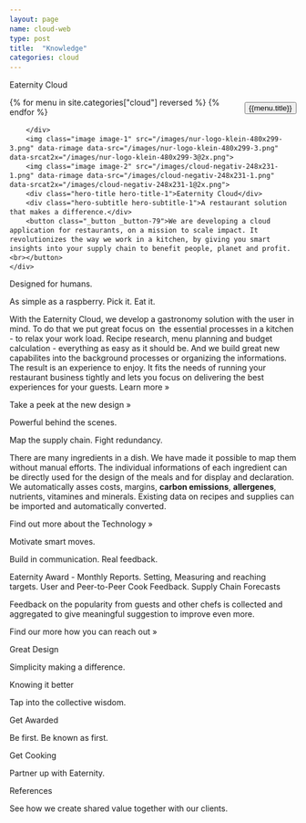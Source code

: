 ```yaml
---
layout: page
name: cloud-web
type: post
title:  "Knowledge"
categories: cloud
---
```


<div class="container-hero container-hero-1 clearfix">
	<div class="container-hero-content container-hero-content-1 clearfix">
		<div class="container container-4 clearfix">
			<p class="text text-5" onClick="window.location='/cloud';" >Eaternity Cloud</p>
			{% for menu in site.categories["cloud"] reversed %}
			 <button class="_button" style="float:right;margin-left:20px;margin-top:8px;font-size:0.95em" onClick="window.location='{{menu.url}}';">{{menu.title}}</button>
		    {% endfor %}

		</div>
		<img class="image image-1" src="/images/nur-logo-klein-480x299-3.png" data-rimage data-src="/images/nur-logo-klein-480x299-3.png" data-srcat2x="/images/nur-logo-klein-480x299-3@2x.png">
		<img class="image image-2" src="/images/cloud-negativ-248x231-1.png" data-rimage data-src="/images/cloud-negativ-248x231-1.png" data-srcat2x="/images/cloud-negativ-248x231-1@2x.png">
		<div class="hero-title hero-title-1">Eaternity Cloud</div>
		<div class="hero-subtitle hero-subtitle-1">A restaurant solution that makes a difference.</div>
		<button class="_button _button-79">We are developing a cloud application for restaurants, on a mission to scale impact. It revolutionizes the way we work in a kitchen, by giving you smart insights into your supply chain to benefit people, planet and profit.<br></button>
	</div>
</div>

<div class="element element-5"></div>
<div class="content-design content-design-1 clearfix">
	<p class="text text-16">Designed for humans.</p>
	<p class="text text-21">As simple as a raspberry. Pick it. Eat it.</p>
	<div class="text text-25">
	<p>With the Eaternity Cloud, we develop a gastronomy solution with the user in mind. To do that we put great focus on &nbsp;the essential processes in a kitchen - to relax your work load. Recipe research, menu planning and budget calculation - everything as easy as it should be. And we build great new capabilites into the background processes or organizing the informations. The result is an experience to enjoy. It fits the needs of running your restaurant business tightly and lets you focus on delivering the best experiences for your guests. Learn more »</p>
	<p>Take a peek at the new design »</p>
</div>
<div class="element element-8"></div>
</div>
<div class="content-technology content-technology-1 clearfix">
<p class="text text-35">Powerful behind the scenes.</p>
<p class="text text-42">Map the supply chain. Fight redundancy.</p>
<div class="text text-46">
	<p>There are many ingredients in a dish. We have made it possible to map them without manual efforts. The individual informations of each ingredient can be directly used for the design of the meals and for display and declaration. We automatically asses costs, margins, <strong>carbon emissions</strong>, <strong>allergenes</strong>, nutrients, vitamines and minerals. Existing data on recipes and supplies can be imported and automatically converted.&nbsp;</p>
	<p>Find out more about the Technology »</p>
</div>
<div class="element element-13"></div>
</div>
<div class="content-awards content-awards-1 clearfix">
<p class="text text-59">Motivate smart moves.</p>
<p class="text text-67">Build in communication. Real feedback.</p>
<div class="text text-74">
	<p>Eaternity Award - Monthly Reports. Setting, Measuring and reaching targets. User and Peer-to-Peer Cook Feedback. Supply Chain Forecasts&nbsp;</p>
	<p>Feedback on the popularity from guests and other chefs is collected and aggregated to give meaningful suggestion to improve even more.</p>
	<p>Find our more how you can reach out »</p>
</div>
<div class="element"></div>
</div>
<div class="follow-up-footer follow-up-footer-2 clearfix">
<div class="container container-49"></div>
<div class="element-about-eaternity element-about-eaternity-2 clearfix">
	<p class="text text-94">Great Design</p>
	<p class="text text-102">Simplicity making a difference.</p>
</div>
<div class="element-co2footprint element-co2footprint-1 clearfix">
	<p class="text text-115">Knowing it better</p>
	<p class="text text-126">Tap into the collective wisdom.</p>
</div>
<div class="element-allergens element-allergens-1 clearfix">
	<p class="text text-139">Get Awarded</p>
	<p class="text text-144">Be first. Be known as first.</p>
	<div class="element element-30"></div>
</div>
<div class="container container-70 clearfix">
	<div class="element-about-eaternity element-about-eaternity-10 clearfix">
		<p class="text text-168">Get Cooking</p>
		<p class="text text-184">Partner up with Eaternity.</p>
	</div>
	<div class="element-about-eaternity element-about-eaternity-15 clearfix">
		<p class="text text-200">References</p>
		<p class="text text-212">See how we create shared value together with our clients.</p>
	</div>
</div>
